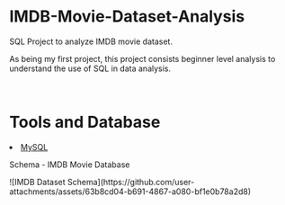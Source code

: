 # IMDB-Movie-Dataset-Analysis
<p> SQL Project to analyze IMDB movie dataset. </p>
<p> As being my first project, this project consists beginner level analysis to understand the use of SQL in data analysis. </p>
<br>
<h1>Tools and Database</h1>
<U>
  <LI>MySQL</LI>
</U>
<P>Schema - IMDB Movie Database</P>
![IMDB Dataset Schema](https://github.com/user-attachments/assets/63b8cd04-b691-4867-a080-bf1e0b78a2d8)
